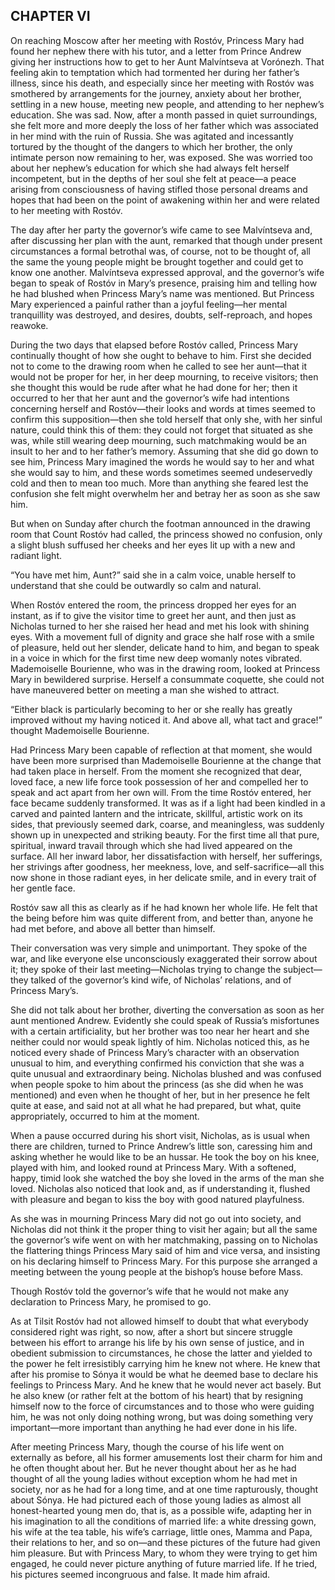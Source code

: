 ## CHAPTER VI

On reaching Moscow after her meeting with Rostóv, Princess Mary had
found her nephew there with his tutor, and a letter from Prince Andrew
giving her instructions how to get to her Aunt Malvíntseva at Vorónezh.
That feeling akin to temptation which had tormented her during her
father’s illness, since his death, and especially since her meeting with
Rostóv was smothered by arrangements for the journey, anxiety about her
brother, settling in a new house, meeting new people, and attending to
her nephew’s education. She was sad. Now, after a month passed in quiet
surroundings, she felt more and more deeply the loss of her father which
was associated in her mind with the ruin of Russia. She was agitated and
incessantly tortured by the thought of the dangers to which her brother,
the only intimate person now remaining to her, was exposed. She was
worried too about her nephew’s education for which she had always felt
herself incompetent, but in the depths of her soul she felt at peace—a
peace arising from consciousness of having stifled those personal dreams
and hopes that had been on the point of awakening within her and were
related to her meeting with Rostóv.

The day after her party the governor’s wife came to see Malvíntseva
and, after discussing her plan with the aunt, remarked that though
under present circumstances a formal betrothal was, of course, not to be
thought of, all the same the young people might be brought together and
could get to know one another. Malvíntseva expressed approval, and the
governor’s wife began to speak of Rostóv in Mary’s presence, praising
him and telling how he had blushed when Princess Mary’s name was
mentioned. But Princess Mary experienced a painful rather than a joyful
feeling—her mental tranquillity was destroyed, and desires, doubts,
self-reproach, and hopes reawoke.

During the two days that elapsed before Rostóv called, Princess Mary
continually thought of how she ought to behave to him. First she decided
not to come to the drawing room when he called to see her aunt—that it
would not be proper for her, in her deep mourning, to receive visitors;
then she thought this would be rude after what he had done for her; then
it occurred to her that her aunt and the governor’s wife had intentions
concerning herself and Rostóv—their looks and words at times seemed to
confirm this supposition—then she told herself that only she, with her
sinful nature, could think this of them: they could not forget that
situated as she was, while still wearing deep mourning, such matchmaking
would be an insult to her and to her father’s memory. Assuming that she
did go down to see him, Princess Mary imagined the words he would say
to her and what she would say to him, and these words sometimes seemed
undeservedly cold and then to mean too much. More than anything she
feared lest the confusion she felt might overwhelm her and betray her as
soon as she saw him.

But when on Sunday after church the footman announced in the drawing
room that Count Rostóv had called, the princess showed no confusion,
only a slight blush suffused her cheeks and her eyes lit up with a new
and radiant light.

“You have met him, Aunt?” said she in a calm voice, unable herself to
understand that she could be outwardly so calm and natural.

When Rostóv entered the room, the princess dropped her eyes for an
instant, as if to give the visitor time to greet her aunt, and then
just as Nicholas turned to her she raised her head and met his look with
shining eyes. With a movement full of dignity and grace she half rose
with a smile of pleasure, held out her slender, delicate hand to him,
and began to speak in a voice in which for the first time new deep
womanly notes vibrated. Mademoiselle Bourienne, who was in the drawing
room, looked at Princess Mary in bewildered surprise. Herself a
consummate coquette, she could not have maneuvered better on meeting a
man she wished to attract.

“Either black is particularly becoming to her or she really has greatly
improved without my having noticed it. And above all, what tact and
grace!” thought Mademoiselle Bourienne.

Had Princess Mary been capable of reflection at that moment, she would
have been more surprised than Mademoiselle Bourienne at the change that
had taken place in herself. From the moment she recognized that dear,
loved face, a new life force took possession of her and compelled her to
speak and act apart from her own will. From the time Rostóv entered, her
face became suddenly transformed. It was as if a light had been kindled
in a carved and painted lantern and the intricate, skillful, artistic
work on its sides, that previously seemed dark, coarse, and meaningless,
was suddenly shown up in unexpected and striking beauty. For the first
time all that pure, spiritual, inward travail through which she had
lived appeared on the surface. All her inward labor, her dissatisfaction
with herself, her sufferings, her strivings after goodness, her
meekness, love, and self-sacrifice—all this now shone in those radiant
eyes, in her delicate smile, and in every trait of her gentle face.

Rostóv saw all this as clearly as if he had known her whole life. He
felt that the being before him was quite different from, and better
than, anyone he had met before, and above all better than himself.

Their conversation was very simple and unimportant. They spoke of the
war, and like everyone else unconsciously exaggerated their sorrow
about it; they spoke of their last meeting—Nicholas trying to change the
subject—they talked of the governor’s kind wife, of Nicholas’ relations,
and of Princess Mary’s.

She did not talk about her brother, diverting the conversation as soon
as her aunt mentioned Andrew. Evidently she could speak of Russia’s
misfortunes with a certain artificiality, but her brother was too near
her heart and she neither could nor would speak lightly of him. Nicholas
noticed this, as he noticed every shade of Princess Mary’s character
with an observation unusual to him, and everything confirmed his
conviction that she was a quite unusual and extraordinary being.
Nicholas blushed and was confused when people spoke to him about the
princess (as she did when he was mentioned) and even when he thought of
her, but in her presence he felt quite at ease, and said not at all what
he had prepared, but what, quite appropriately, occurred to him at the
moment.

When a pause occurred during his short visit, Nicholas, as is usual when
there are children, turned to Prince Andrew’s little son, caressing him
and asking whether he would like to be an hussar. He took the boy on
his knee, played with him, and looked round at Princess Mary. With a
softened, happy, timid look she watched the boy she loved in the arms
of the man she loved. Nicholas also noticed that look and, as if
understanding it, flushed with pleasure and began to kiss the boy with
good natured playfulness.

As she was in mourning Princess Mary did not go out into society, and
Nicholas did not think it the proper thing to visit her again; but all
the same the governor’s wife went on with her matchmaking, passing on to
Nicholas the flattering things Princess Mary said of him and vice
versa, and insisting on his declaring himself to Princess Mary. For this
purpose she arranged a meeting between the young people at the bishop’s
house before Mass.

Though Rostóv told the governor’s wife that he would not make any
declaration to Princess Mary, he promised to go.

As at Tilsit Rostóv had not allowed himself to doubt that what everybody
considered right was right, so now, after a short but sincere struggle
between his effort to arrange his life by his own sense of justice, and
in obedient submission to circumstances, he chose the latter and yielded
to the power he felt irresistibly carrying him he knew not where. He
knew that after his promise to Sónya it would be what he deemed base to
declare his feelings to Princess Mary. And he knew that he would never
act basely. But he also knew (or rather felt at the bottom of his heart)
that by resigning himself now to the force of circumstances and to those
who were guiding him, he was not only doing nothing wrong, but was doing
something very important—more important than anything he had ever done
in his life.

After meeting Princess Mary, though the course of his life went on
externally as before, all his former amusements lost their charm for him
and he often thought about her. But he never thought about her as he
had thought of all the young ladies without exception whom he had met
in society, nor as he had for a long time, and at one time rapturously,
thought about Sónya. He had pictured each of those young ladies as
almost all honest-hearted young men do, that is, as a possible wife,
adapting her in his imagination to all the conditions of married life:
a white dressing gown, his wife at the tea table, his wife’s carriage,
little ones, Mamma and Papa, their relations to her, and so on—and these
pictures of the future had given him pleasure. But with Princess Mary,
to whom they were trying to get him engaged, he could never picture
anything of future married life. If he tried, his pictures seemed
incongruous and false. It made him afraid.





